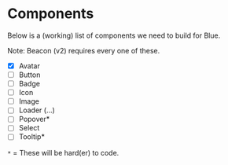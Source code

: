 # Components

Below is a (working) list of components we need to build for Blue.

Note: Beacon (v2) requires every one of these.

* [x] Avatar
* [ ] Button
* [ ] Badge
* [ ] Icon
* [ ] Image
* [ ] Loader (...)
* [ ] Popover*
* [ ] Select
* [ ] Tooltip*

`*` = These will be hard(er) to code.
